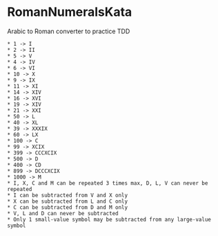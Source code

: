 # RomanNumeralsKata
Arabic to Roman converter to practice TDD


	* 1 -> I
	* 2 -> II
	* 5 -> V
	* 4 -> IV
	* 6 -> VI
	* 10 -> X
	* 9 -> IX
	* 11 -> XI
	* 14 -> XIV
	* 16 -> XVI
	* 19 -> XIV
	* 21 -> XXI
	* 50 -> L
	* 40 -> XL
	* 39 -> XXXIX
	* 60 -> LX
	* 100 -> C
	* 99 -> XCIX
	* 399 -> CCCXCIX
	* 500 -> D
	* 400 -> CD
	* 899 -> DCCCXCIX
	* 1000 -> M
	* I, X, C and M can be repeated 3 times max, D, L, V can never be repeated
	* I can be subtracted from V and X only
	* X can be subtracted from L and C only
	* C can be subtracted from D and M only
	* V, L and D can never be subtracted
	* Only 1 small-value symbol may be subtracted from any large-value symbol

